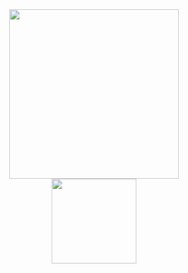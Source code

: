 <div id="header" align="center">
  <img src="https://media2.giphy.com/media/WSBeyxvC1jH496xQGA/200w.webp?cid=ecf05e47ysxy8bs9v98y807esva6w20pkiot1coz6iherm2a&rid=200w.webp&ct=s" width="300"/>
</div>
<div id="socials" align="center">
  <img src="https://i.ibb.co/cgjPM56/LI-Logo.png" width="150"/>
</div>
